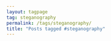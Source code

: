 ```yaml
---
layout: tagpage
tag: steganography
permalink: /tags/steganography/
title: "Posts tagged #steganography"
---
```

